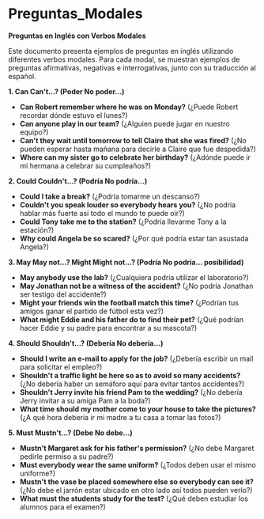 # Preguntas_Modales



**Preguntas en Inglés con Verbos Modales**

Este documento presenta ejemplos de preguntas en inglés utilizando diferentes verbos modales. Para cada modal, se muestran ejemplos de preguntas afirmativas, negativas e interrogativas, junto con su traducción al español.

**1. Can Can't...? (Poder No poder...)**

*   **Can Robert remember where he was on Monday?** (¿Puede Robert recordar dónde estuvo el lunes?)
*   **Can anyone play in our team?** (¿Alguien puede jugar en nuestro equipo?)
*   **Can't they wait until tomorrow to tell Claire that she was fired?** (¿No pueden esperar hasta mañana para decirle a Claire que fue despedida?)
*   **Where can my sister go to celebrate her birthday?** (¿Adónde puede ir mi hermana a celebrar su cumpleaños?)

**2. Could Couldn't...? (Podría No podría...)**

*   **Could I take a break?** (¿Podría tomarme un descanso?)
*   **Couldn't you speak louder so everybody hears you?** (¿No podría hablar más fuerte así todo el mundo te puede oír?)
*   **Could Tony take me to the station?** (¿Podría llevarme Tony a la estación?)
*   **Why could Angela be so scared?** (¿Por qué podría estar tan asustada Angela?)

**3. May May not...?   Might Might not...? (Podría No podría...    posibilidad)**

*   **May anybody use the lab?** (¿Cualquiera podría utilizar el laboratorio?)
*   **May Jonathan not be a witness of the accident?** (¿No podría Jonathan ser testigo del accidente?)
*   **Might your friends win the football match this time?** (¿Podrían tus amigos ganar el partido de fútbol esta vez?)
*   **What might Eddie and his father do to find their pet?** (¿Qué podrían hacer Eddie y su padre para encontrar a su mascota?)

**4. Should Shouldn't...? (Debería No debería...)**

*   **Should I write an e-mail to apply for the job?** (¿Debería escribir un mail para solicitar el empleo?)
*   **Shouldn't a traffic light be here so as to avoid so many accidents?** (¿No debería haber un semáforo aquí para evitar tantos accidentes?)
*   **Shouldn't Jerry invite his friend Pam to the wedding?** (¿No debería Jerry invitar a su amiga Pam a la boda?)
*   **What time should my mother come to your house to take the pictures?** (¿A qué hora debería ir mi madre a tu casa a tomar las fotos?)

**5. Must Mustn't...? (Debe No debe...)**

*   **Mustn't Margaret ask for his father's permission?** (¿No debe Margaret pedirle permiso a su padre?)
*   **Must everybody wear the same uniform?** (¿Todos deben usar el mismo uniforme?)
*   **Mustn't the vase be placed somewhere else so everybody can see it?** (¿No debe el jarrón estar ubicado en otro lado así todos pueden verlo?)
*   **What must the students study for the test?** (¿Qué deben estudiar los alumnos para el examen?)

